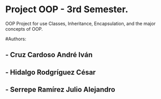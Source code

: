 # Project OOP - 3rd Semester.
OOP Project for use Classes, Inheritance, Encapsulation, and the major concepts of OOP.

#Authors:
## - Cruz Cardoso André Iván
## - Hidalgo Rodgríguez César
## - Serrepe Ramírez Julio Alejandro
